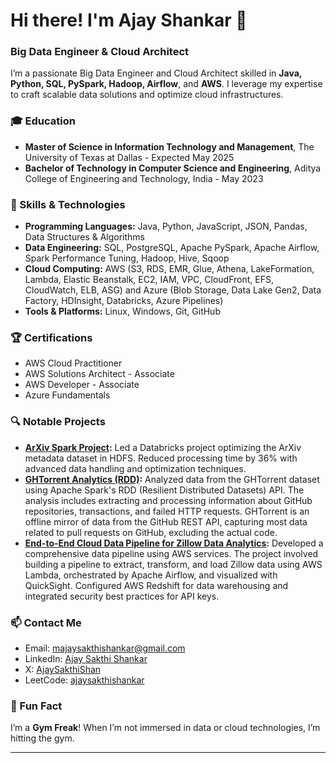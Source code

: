 # Hi there! I'm Ajay Shankar 👋

### Big Data Engineer & Cloud Architect

I’m a passionate Big Data Engineer and Cloud Architect skilled in **Java, Python, SQL, PySpark, Hadoop, Airflow**, and **AWS**. I leverage my expertise to craft scalable data solutions and optimize cloud infrastructures.

### 🎓 Education
- **Master of Science in Information Technology and Management**, The University of Texas at Dallas - Expected May 2025
- **Bachelor of Technology in Computer Science and Engineering**, Aditya College of Engineering and Technology, India - May 2023

### 🚀 Skills & Technologies
- **Programming Languages:** Java, Python, JavaScript, JSON, Pandas, Data Structures & Algorithms
- **Data Engineering:** SQL, PostgreSQL, Apache PySpark, Apache Airflow, Spark Performance Tuning, Hadoop, Hive, Sqoop
- **Cloud Computing:** AWS (S3, RDS, EMR, Glue, Athena, LakeFormation, Lambda, Elastic Beanstalk, EC2, IAM, VPC, CloudFront, EFS, CloudWatch, ELB, ASG) and Azure (Blob Storage, Data Lake Gen2, Data Factory, HDInsight, Databricks, Azure Pipelines)
- **Tools & Platforms:** Linux, Windows, Git, GitHub

### 🏆 Certifications
- AWS Cloud Practitioner
- AWS Solutions Architect - Associate
- AWS Developer - Associate
- Azure Fundamentals

### 🔍 Notable Projects
- **[ArXiv Spark Project](https://github.com/AjaX-05/ArXiv-metadata-Analysis):** Led a Databricks project optimizing the ArXiv metadata dataset in HDFS. Reduced processing time by 36% with advanced data handling and optimization techniques.
- **[GHTorrent Analytics (RDD)](https://github.com/AjaX-05/GitHub-Torrent-Analysis):** Analyzed data from the GHTorrent dataset using Apache Spark's RDD (Resilient Distributed Datasets) API. The analysis includes extracting and processing information about GitHub repositories, transactions, and failed HTTP requests. GHTorrent is an offline mirror of data from the GitHub REST API, capturing most data related to pull requests on GitHub, excluding the actual code.
- **[End-to-End Cloud Data Pipeline for Zillow Data Analytics](https://github.com/AjaX-05/End-to-End-Cloud-Data-Pipeline-for-Zillow-Data-Analytics):** Developed a comprehensive data pipeline using AWS services. The project involved building a pipeline to extract, transform, and load Zillow data using AWS Lambda, orchestrated by Apache Airflow, and visualized with QuickSight. Configured AWS Redshift for data warehousing and integrated security best practices for API keys.

### 📫 Contact Me
- Email: [majaysakthishankar@gmail.com](mailto:majaysakthishankar@gmail.com)
- LinkedIn: [Ajay Sakthi Shankar](https://www.linkedin.com/in/ajay-sakthi-shankar/)
- X: [AjaySakthiShan](https://x.com/AjaySakthiShan)
- LeetCode: [ajaysakthishankar](https://leetcode.com/u/ajaysakthishankar/)

### 💪 Fun Fact
I’m a **Gym Freak**! When I’m not immersed in data or cloud technologies, I’m hitting the gym.

---
